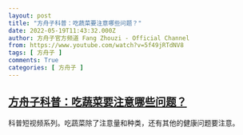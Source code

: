 ```yaml
---
layout: post
title: "方舟子科普：吃蔬菜要注意哪些问题？"
date: 2022-05-19T11:43:32.000Z
author: 方舟子官方频道 Fang Zhouzi - Official Channel
from: https://www.youtube.com/watch?v=5f49jRTdNV8
tags: [ 方舟子 ]
comments: True
categories: [ 方舟子 ]
---
```

<!--1652960612000-->
[方舟子科普：吃蔬菜要注意哪些问题？](https://www.youtube.com/watch?v=5f49jRTdNV8)
------

<div>
科普短视频系列。吃蔬菜除了注意量和种类，还有其他的健康问题要注意。
</div>
